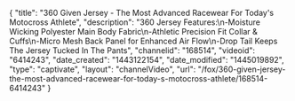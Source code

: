 {
    "title": "360 Given Jersey - The Most Advanced Racewear For Today's Motocross Athlete",
    "description": "360 Jersey Features:\n-Moisture Wicking Polyester Main Body Fabric\n-Athletic Precision Fit Collar & Cuffs\n-Micro Mesh Back Panel for Enhanced Air Flow\n-Drop Tail Keeps The Jersey Tucked In The Pants",
    "channelid": "168514",
    "videoid": "6414243",
    "date_created": "1443122154",
    "date_modified": "1445019892",
    "type": "captivate",
    "layout": "channelVideo",
    "url": "\/fox\/360-given-jersey-the-most-advanced-racewear-for-today-s-motocross-athlete\/168514-6414243"
}